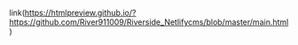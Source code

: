 link(https://htmlpreview.github.io/?https://github.com/River911009/Riverside_Netlifycms/blob/master/main.html)
